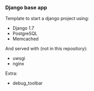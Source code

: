### Django base app
Template to start a django project using:
* Django 1.7
* PostgreSQL
* Memcached

And served with (not in this repository):
* uwsgi
* nginx

Extra:
* debug_toolbar
